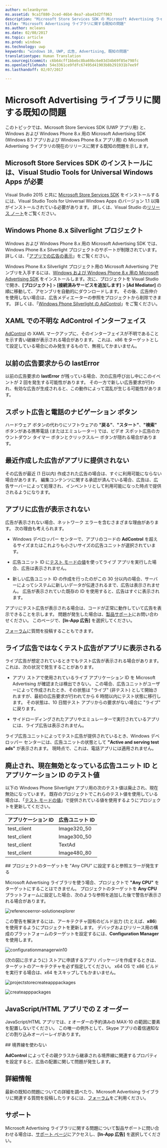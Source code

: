 ```yaml
---
author: mcleanbyron
ms.assetid: 9ca1f880-2ced-46b4-8ea7-aba43d2ff863
description: "Microsoft Store Services SDK の Microsoft Advertising ライブラリの現在のリリースにおける既知の問題について説明します。"
title: "Microsoft Advertising ライブラリに関する既知の問題"
ms.author: mcleans
ms.date: 02/08/2017
ms.topic: article
ms.prod: windows
ms.technology: uwp
keywords: "windows 10, UWP, 広告, Advertising, 既知の問題"
translationtype: Human Translation
ms.sourcegitcommit: c6b64cff1bbebc8ba69bc6e03d34b69f85e798fc
ms.openlocfilehash: 54e3361ce9fdfc67495d41903b8b291931b7ee9f
ms.lasthandoff: 02/07/2017

---
```


# <a name="known-issues-for-the-microsoft-advertising-libraries"></a>Microsoft Advertising ライブラリに関する既知の問題




このトピックでは、Microsoft Store Services SDK (UWP アプリ用) と、Windows および Windows Phone 8.x 用の Microsoft Advertising SDK (Windows 8.1 アプリおよび Windows Phone 8.x アプリ用) の Microsoft Advertising ライブラリの現在のリリースに関する既知の問題を示します。

## <a name="installation-of-microsoft-store-services-sdk-requires-visual-studio-tools-for-universal-windows-apps"></a>Microsoft Store Services SDK のインストールには、Visual Studio Tools for Universal Windows Apps が必要

Visual Studio 2015 と共に [Microsoft Store Services SDK](http://aka.ms/store-em-sdk) をインストールするには、Visual Studio Tools for Universal Windows Apps のバージョン 1.1 以降がインストールされている必要があります。 詳しくは、Visual Studio の[リリース ノート](http://go.microsoft.com/fwlink/?LinkID=624516)をご覧ください。

## <a name="windows-phone-8x-silverlight-projects"></a>Windows Phone 8.x Silverlight プロジェクト

Windows および Windows Phone 8.x 用の Microsoft Advertising SDK では、Windows Phone 8.x Silverlight プロジェクトのサポートが制限されています。 詳しくは、「[アプリでの広告の表示](display-ads-in-your-app.md#silverlight_support)」をご覧ください。

Windows Phone 8.x Silverlight プロジェクト用の Microsoft Advertising アセンブリを入手するには、[Windows および Windows Phone 8.x 用の Microsoft Advertising SDK](http://aka.ms/store-8-sdk) をインストールします。次に、プロジェクトを Visual Studio で開き、**[プロジェクト]** > **[接続済みサービスを追加します]** > **[Ad Mediator]** の順に移動して、アセンブリを自動的にダウンロードします。 その後、広告仲介を使用しない場合は、広告メディエーターの参照をプロジェクトから削除できます。 詳しくは、「[Windows Phone Silverlight の AdControl](adcontrol-in-windows-phone-silverlight.md)」をご覧ください。

## <a name="adcontrol-interface-unknown-in-xaml"></a>XAML での不明な AdControl インターフェイス

[AdControl](https://msdn.microsoft.com/library/windows/apps/microsoft.advertising.winrt.ui.adcontrol.aspx) の XAML マークアップに、そのインターフェイスが不明であることを示す青い破線が表示される場合があります。 これは、x86 をターゲットとして設定している場合にのみ発生するもので、無視してかまいません。

## <a name="lasterror-from-previous-ad-request"></a>以前の広告要求からの lastError

以前の広告要求の **lastError** が残っている場合、次の広告呼び出し中にこのイベントが 2 回を発生する可能性があります。 その一方で新しい広告要求が行われ、有効な広告が生成されると、この動作によって混乱が生じる可能性があります。

## <a name="interstitial-ads-and-navigation-buttons-on-phones"></a>スポット広告と電話のナビゲーション ボタン

ハードウェア ボタンの代わりにソフトウェアの **"戻る"**、**"スタート"**、**"検索"** ボタンがある携帯電話 (またはエミュレーター) では、ビデオ スポット広告のカウントダウン タイマー ボタンとクリックスルー ボタンが隠れる場合があります。

## <a name="recently-created-ads-are-not-being-served-to-your-app"></a>最近作成した広告がアプリに提供されない

その広告が最近 (1 日以内) 作成された広告の場合は、すぐに利用可能にならない場合があります。 編集コンテンツに関する承認が済んでいる場合、広告は、広告サーバーによって処理され、インベントリとして利用可能になった時点で提供されるようになります。

## <a name="no-ads-are-shown-in-your-app"></a>アプリに広告が表示されない

広告が表示されない場合、ネットワーク エラーを含むさまざまな理由があります。 次の理由も考えられます。

* Windows デベロッパー センターで、アプリのコードの **AdControl** を超えるサイズまたはこれよりも小さいサイズの広告ユニットが選択されています。

* 広告ユニット ID に[テスト モードの値](test-mode-values.md)を使ってライブ アプリを実行した場合、広告は表示されません。

* 新しい広告ユニット ID の作成を行ったのがこの 30 分以内の場合、サーバーによってシステムに新しいデータが伝達されるまで、広告は表示されません。 広告が表示されていた既存の ID を使用すると、広告はすぐに表示されます。

アプリにテスト広告が表示される場合は、コードが正常に動作していて広告を表示できることを示します。 問題が発生した場合は、[製品サポート](https://go.microsoft.com/fwlink/p/?LinkId=331508)にお問い合わせください。 このページで、**[In-App 広告]** を選択してください。

[フォーラム](http://go.microsoft.com/fwlink/p/?LinkId=401266)に質問を投稿することもできます。

## <a name="test-ads-are-showing-in-your-app-instead-of-live-ads"></a>ライブ広告ではなくテスト広告がアプリに表示される

ライブ広告が想定されているときでもテスト広告が表示される場合があります。 これは、次の状況で発生することがあります。

* アプリ ストアで使用されているライブ アプリケーション ID を Microsoft Advertising が確認または検出できない。 この場合、広告ユニットがユーザーによって作成されたとき、その状態は "ライブ" (非テスト) として開始されますが、最初の広告要求が行われてから 6 時間以内にテスト状態に移行します。 その状態は、10 日間テスト アプリからの要求がない場合に "ライブ" に戻ります。

* サイドローディングされたアプリやエミュレーターで実行されているアプリには、ライブ広告は表示されません。

ライブ広告ユニットによってテスト広告が提供されているとき、Windows デベロッパー センターには、広告ユニットの状態として **"Active and serving test ads"** が表示されます。 現時点で、これは、電話アプリには適用されません。

## <a name="obsolete-test-values-for-ad-unit-id-and-application-id-no-longer-working"></a>廃止され、現在無効となっている広告ユニット ID とアプリケーション ID のテスト値

以下の Windows Phone Silverlight アプリ用の次のテスト値は廃止され、現在無効になっています。 既存のプロジェクトでこれらのテスト値を使用している場合は、「[テスト モードの値](test-mode-values.md)」で提供されている値を使用するようにプロジェクトを更新してください。

| アプリケーション ID  |  広告ユニット ID    |
|-----------------|----------------|
| test_client     |  Image320_50   |
| test_client     |  Image300_50   |
| test_client     |  TextAd   |
| test_client     |  Image480_80   |

<span id="reference_errors"/>
## <a name="reference-errors-caused-by-targeting-any-cpu-in-your-project"></a>プロジェクトのターゲットを "Any CPU" に設定すると参照エラーが発生する

Microsoft Advertising ライブラリを使う場合、プロジェクトで **"Any CPU"** をターゲットにすることはできません。 プロジェクトのターゲットを **Any CPU** プラットフォームに設定した場合、次のような参照を追加した後で警告が表示される場合があります。

![referenceerror\-solutionexplorer](images/13-19629921-023c-42ec-b8f5-bc0b63d5a191.jpg)

この警告を解決するには、アーキテクチャ固有のビルド出力 (たとえば、**x86**) を使用するようにプロジェクトを更新します。 デバッグおよびリリース用の構成のプラットフォームのターゲットを設定するには、**Configuration Manager** を使用します。

![configurationmanagerwin10](images/13-87074274-c10d-4dbd-9a06-453b7184f8de.png)

(次の図に示すように) ストアに申請するアプリ パッケージを作成するときは、ターゲットのアーキテクチャを必ず指定してください。 x64 OS で x86 ビルドを実行する場合は、x64 をスキップしてもかまいません。

![projectstorecreateapppackages](images/13-a99b05a4-8917-4c53-822e-2548fadf828a.png)

![createapppackages](images/13-16280cb1-a838-42b9-9256-eac7f33f5603.png)

## <a name="z-order-in-javascripthtml-apps"></a>JavaScript/HTML アプリでの Z オーダー

JavaScript/HTML アプリでは、z オーダーの予約済みの MAX-10 の範囲に要素を配置しないでください。 この唯一の例外として、Skype アプリの着信通知などの割り込みオーバーレイがあります。

<span id="bkmk-ui"/>
## <a name="do-not-use-borders"></a>境界線を使わない

**AdControl** によってその親クラスから継承される境界線に関連するプロパティを設定すると、広告の配置に関して問題が発生します。

## <a name="more-information"></a>詳細情報


最新の既知の問題についての詳細を調べたり、Microsoft Advertising ライブラリに関連する質問を投稿したりするには、[フォーラム](http://go.microsoft.com/fwlink/p/?LinkId=401266)をご利用ください。

## <a name="support"></a>サポート


Microsoft Advertising ライブラリに関する問題について製品サポートに問い合わせる場合は、[サポート ページ](https://go.microsoft.com/fwlink/p/?LinkId=331508)にアクセスし、**[In-App 広告]** を選択してください。

 

 

